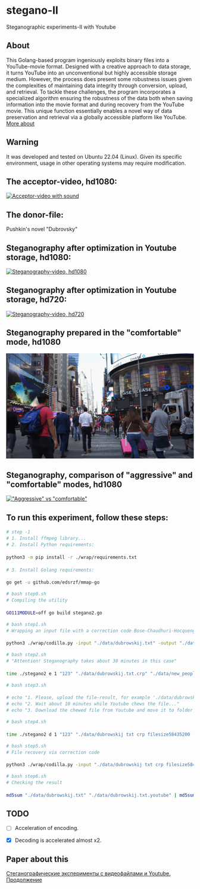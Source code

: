 # stegano-II
Steganographic experiments-II with Youtube

## About

This Golang-based program ingeniously exploits binary files into a YouTube-movie format. Designed with a creative approach to data storage, it turns YouTube into an unconventional but highly accessible storage medium. However, the process does present some robustness issues given the complexities of maintaining data integrity through conversion, upload, and retrieval. To tackle these challenges, the program incorporates a specialized algorithm ensuring the robustness of the data both when saving information into the movie format and during recovery from the YouTube movie. This unique function essentially enables a novel way of data preservation and retrieval via a globally accessible platform like YouTube. 
[More about](https://www.aleksiej.com/id/H3XOqkzQuOR6/index.html)

## Warning

It was developed and tested on Ubuntu 22.04 (Linux). Given its specific environment, usage in other operating systems may require modification.

## The acceptor-video, hd1080:

[![Acceptor-video with sound](https://img.youtube.com/vi/aADa2FI6iDo/0.jpg)](https://www.youtube.com/watch?v=aADa2FI6iDo)

## The donor-file:

Pushkin's novel "Dubrovsky"

## Steganography after optimization in Youtube storage, hd1080:

[![Steganography-video, hd1080](https://img.youtube.com/vi/7WhQfMocbQQ/0.jpg)](https://www.youtube.com/watch?v=7WhQfMocbQQ&vq=hd1080)

## Steganography after optimization in Youtube storage, hd720:

[![Steganography-video, hd720](https://img.youtube.com/vi/7WhQfMocbQQ/0.jpg)](https://www.youtube.com/watch?v=7WhQfMocbQQ&vq=hd720)

## Steganography prepared in the "comfortable" mode, hd1080

[!["Comfortable" mode](comfort.png)](https://cloud.mail.ru/public/8seB/9WvfZQmPk)

## Steganography, comparison of "aggressive" and "comfortable" modes, hd1080

[!["Aggressive" vs "comfortable"](https://img.youtube.com/vi/mHwFzTiwkqc/0.jpg)](https://www.youtube.com/watch?v=mHwFzTiwkqc)


## To run this experiment, follow these steps:

```bash
# step -1
# 1. Install ffmpeg library...
# 2. Install Python requirements:

python3 -m pip install -r ./wrap/requirements.txt

# 3. Install Golang requirements:

go get -u github.com/edsrzf/mmap-go
```

```bash
# bash step0.sh
# Compiling the utility

GO111MODULE=off go build stegano2.go
```

```bash
# bash step1.sh
# Wrapping an input file with a correction code Bose-Chaudhuri-Hocquenghem

python3 ./wrap/codilla.py -input "./data/dubrowskij.txt" -output "./data/dubrowskij.txt.crp" -e
```

```bash
# bash step2.sh
# "Attention! Steganography takes about 30 minutes in this case"    
    
time ./stegano2 e 1 "123" "./data/dubrowskij.txt.crp" "./data/new_peoplenyc1080p.mp4" 
```

```bash
# bash step3.sh

# echo "1. Please, upload the file-result, for example './data/dubrowskij.txt.crp_filesize58435200.webm' to Youtube"    
# echo "2. Wait about 10 minutes while Youtube chews the file..."    
# echo "3. Download the chewed file from Youtube and move it to folder './data'. This file may have a name like 'dubrowskij txt crp filesize58435200 [7WhQfMocbQQ].mkv'"
```

```bash
# bash step4.sh

time ./stegano2 d 1 "123" "./data/dubrowskij txt crp filesize58435200 [7WhQfMocbQQ].mkv"
```

```bash
# bash step5.sh
# File recovery via correction code

python3 ./wrap/codilla.py -input "./data/dubrowskij txt crp filesize58435200 [7WhQfMocbQQ].mkv.original" -output "./data/dubrowskij.txt.youtube" -d
```

```bash
# bash step6.sh
# Checking the result

md5sum "./data/dubrowskij.txt" "./data/dubrowskij.txt.youtube" | md5sum --check
```

## TODO
- [ ] Acceleration of encoding.
- [x] Decoding is accelerated almost x2.


## Paper about this
[Стеганографические эксперименты с видеофайлами и Youtube. Продолжение](https://habr.com/ru/articles/742378/)
